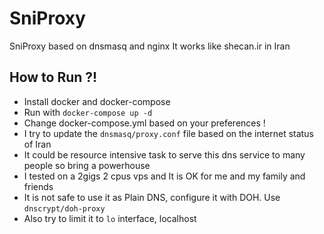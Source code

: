 # SniProxy
SniProxy based on dnsmasq and nginx
It works like shecan.ir in Iran

## How to Run ?!
- Install docker and docker-compose
- Run with `` docker-compose up -d ``
- Change docker-compose.yml based on your preferences !
- I try to update the `` dnsmasq/proxy.conf `` file based on the internet status of Iran
- It could be resource intensive task to serve this dns service to many people so bring a powerhouse
- I tested on a 2gigs 2 cpus vps and It is OK for me and my family and friends
- It is not safe to use it as Plain DNS, configure it with DOH. Use `` dnscrypt/doh-proxy ``
- Also try to limit it to `` lo `` interface, localhost
